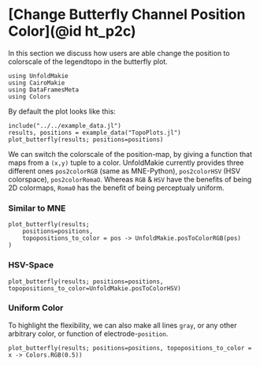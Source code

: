 # [Change Butterfly Channel Position Color](@id ht_p2c)

In this section we discuss how users are able change the position to colorscale of the legendtopo in the butterfly plot.

```@example main
using UnfoldMakie
using CairoMakie
using DataFramesMeta
using Colors
```

By default the plot looks like this:
```@example main
include("../../example_data.jl")
results, positions = example_data("TopoPlots.jl")
plot_butterfly(results; positions=positions)
```

We can switch the colorscale of the position-map, by giving a function that maps from a `(x,y)` tuple to a color. UnfoldMakie currently provides three different ones `pos2colorRGB` (same as MNE-Python), `pos2colorHSV` (HSV colorspace), `pos2colorRomaO`. Whereas `RGB` & `HSV` have the benefits of being 2D colormaps, `Roma0` has the benefit of being perceptualy uniform.


### Similar to MNE
```@example main
plot_butterfly(results; 
    positions=positions, 
    topopositions_to_color = pos -> UnfoldMakie.posToColorRGB(pos)
)
```

### HSV-Space
```@example main
plot_butterfly(results; positions=positions, topopositions_to_color=UnfoldMakie.posToColorHSV)
```

### Uniform Color
To highlight the flexibility, we can also make all lines `gray`, or any other arbitrary color, or function of electrode-`position`.

```@example main
plot_butterfly(results; positions=positions, topopositions_to_color = x -> Colors.RGB(0.5))
```
